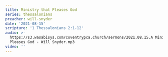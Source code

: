 ```yaml
---
title: Ministry that Pleases God
series: thessalonians
preacher: will-snyder
date: '2021-08-15'
scripture: '1 Thessalonians 2:1-12'
audio: >-
  https://s3.wasabisys.com/coventrypca.church/sermons/2021.08.15.A Ministry that
  Pleases God - Will Snyder.mp3
video: ''
---
```


